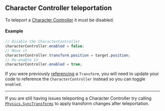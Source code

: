 ## Character Controller teleportation
To teleport a [Character Controller](https://docs.unity3d.com/Manual/class-CharacterController.html) it must be disabled.  

#### Example
```csharp
// Disable the CharacterController
characterController.enabled = false;
// Move it         
characterController.transform.position = target.position;
// Re-enable it
characterController.enabled = true;
```

If you were previously [referencing](../../References.md) a `Transform`, you will need to update your code to reference the `CharacterController` instead so you can toggle `enabled`.

---

If you are still having issues teleporting a Character Controller try calling [`Physics.SyncTransforms`](https://docs.unity3d.com/ScriptReference/Physics.SyncTransforms.html) to apply transform changes after teleportation.